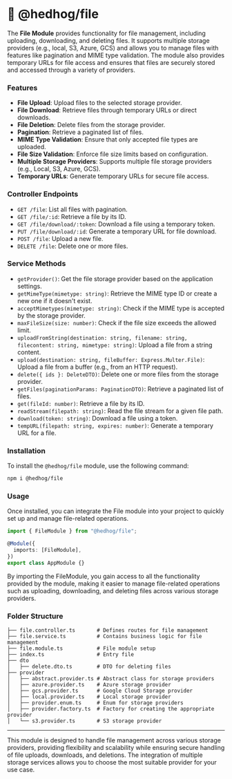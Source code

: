 # 🦔 @hedhog/file

The **File Module** provides functionality for file management, including uploading, downloading, and deleting files. It supports multiple storage providers (e.g., local, S3, Azure, GCS) and allows you to manage files with features like pagination and MIME type validation. The module also provides temporary URLs for file access and ensures that files are securely stored and accessed through a variety of providers.

### Features

- **File Upload**: Upload files to the selected storage provider.
- **File Download**: Retrieve files through temporary URLs or direct downloads.
- **File Deletion**: Delete files from the storage provider.
- **Pagination**: Retrieve a paginated list of files.
- **MIME Type Validation**: Ensure that only accepted file types are uploaded.
- **File Size Validation**: Enforce file size limits based on configuration.
- **Multiple Storage Providers**: Supports multiple file storage providers (e.g., Local, S3, Azure, GCS).
- **Temporary URLs**: Generate temporary URLs for secure file access.

### Controller Endpoints

- `GET /file`: List all files with pagination.
- `GET /file/:id`: Retrieve a file by its ID.
- `GET /file/download/:token`: Download a file using a temporary token.
- `PUT /file/download/:id`: Generate a temporary URL for file download.
- `POST /file`: Upload a new file.
- `DELETE /file`: Delete one or more files.

### Service Methods

- `getProvider()`: Get the file storage provider based on the application settings.
- `getMimeType(mimetype: string)`: Retrieve the MIME type ID or create a new one if it doesn't exist.
- `acceptMimetypes(mimetype: string)`: Check if the MIME type is accepted by the storage provider.
- `maxFileSize(size: number)`: Check if the file size exceeds the allowed limit.
- `uploadFromString(destination: string, filename: string, filecontent: string, mimetype: string)`: Upload a file from a string content.
- `upload(destination: string, fileBuffer: Express.Multer.File)`: Upload a file from a buffer (e.g., from an HTTP request).
- `delete({ ids }: DeleteDTO)`: Delete one or more files from the storage provider.
- `getFiles(paginationParams: PaginationDTO)`: Retrieve a paginated list of files.
- `get(fileId: number)`: Retrieve a file by its ID.
- `readStream(filepath: string)`: Read the file stream for a given file path.
- `download(token: string)`: Download a file using a token.
- `tempURL(filepath: string, expires: number)`: Generate a temporary URL for a file.

### Installation

To install the `@hedhog/file` module, use the following command:

```bash
npm i @hedhog/file
```

### Usage

Once installed, you can integrate the File module into your project to quickly set up and manage file-related operations.

```typescript
import { FileModule } from "@hedhog/file";

@Module({
  imports: [FileModule],
})
export class AppModule {}
```

By importing the FileModule, you gain access to all the functionality provided by the module, making it easier to manage file-related operations such as uploading, downloading, and deleting files across various storage providers.

### Folder Structure

```plaintext
├── file.controller.ts       # Defines routes for file management
├── file.service.ts          # Contains business logic for file management
├── file.module.ts           # File module setup
├── index.ts                 # Entry file
├── dto
│   ├── delete.dto.ts        # DTO for deleting files
├── provider
│   ├── abstract.provider.ts # Abstract class for storage providers
│   ├── azure.provider.ts    # Azure storage provider
│   ├── gcs.provider.ts      # Google Cloud Storage provider
│   ├── local.provider.ts    # Local storage provider
│   ├── provider.enum.ts     # Enum for storage providers
│   ├── provider.factory.ts  # Factory for creating the appropriate provider
│   └── s3.provider.ts       # S3 storage provider
```

---

This module is designed to handle file management across various storage providers, providing flexibility and scalability while ensuring secure handling of file uploads, downloads, and deletions. The integration of multiple storage services allows you to choose the most suitable provider for your use case.
